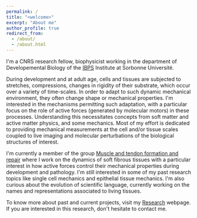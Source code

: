 ```yaml
---
permalink: /
title: "<welcome>"
excerpt: "About me"
author_profile: true
redirect_from: 
  - /about/
  - /about.html
---
```

  
I'm a CNRS research fellow, biophysicist working in the department of Developemental Biology of the [IBPS](https://www.ibps.sorbonne-universite.fr/en) Institute at Sorbonne Université. 

During development and at adult age, cells and tissues are subjected to stretches, compressions, changes in rigidity of their substrate, which occur over a variety of time-scales. In order to adapt to such dynamic mechanical environment, they often change shape or mechanical properties. I'm interested in the mechanisms permitting such adaptation, with a particular focus on the role of active forces (generated by molecular motors) in these processes.
Understanding this necessitates concepts from soft matter and active matter physics, and some mechanics. Most of my effort is dedicated to providing mechanical measurements at the cell and/or tissue scales coupled to live imaging and molecular perturbations of the biological structures of interest. 

I'm currently a member of the group [Muscle and tendon formation and repair](https://www.ibps.sorbonne-universite.fr/en/research/developmental-biology-laboratory/muscle-and-tendon-formation-and-repair) where I work on the dynamics of soft fibrous tissues with a particular interest in how active forces control their mechanical properties during development and pathology. I'm still interested in some of my past research topics like single cell mechanics and epithelial tissue mechanics. I'm also curious about the evolution of scientific language, currently working on the names and representations associated to living tissues. 

To know more about past and current projects, visit my [Research](https://jonfouch.github.io/perso.github.io/portfolio.html) webpage. If you are interested in this research, don't hesitate to contact me. 


